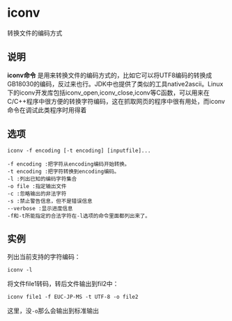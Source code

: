 iconv
===

转换文件的编码方式

## 说明

**iconv命令** 是用来转换文件的编码方式的，比如它可以将UTF8编码的转换成GB18030的编码，反过来也行。JDK中也提供了类似的工具native2ascii。Linux下的iconv开发库包括iconv_open,iconv_close,iconv等C函数，可以用来在C/C++程序中很方便的转换字符编码，这在抓取网页的程序中很有用处，而iconv命令在调试此类程序时用得着

## 选项

```
iconv -f encoding [-t encoding] [inputfile]... 
```

  

```
-f encoding :把字符从encoding编码开始转换。 
-t encoding :把字符转换到encoding编码。 
-l :列出已知的编码字符集合 
-o file :指定输出文件 
-c :忽略输出的非法字符 
-s :禁止警告信息，但不是错误信息 
--verbose :显示进度信息 
-f和-t所能指定的合法字符在-l选项的命令里面都列出来了。 
```

## 实例

列出当前支持的字符编码： 

```
iconv -l 
```

将文件file1转码，转后文件输出到fil2中： 

```
iconv file1 -f EUC-JP-MS -t UTF-8 -o file2 
```

这里，没`-o`那么会输出到标准输出


